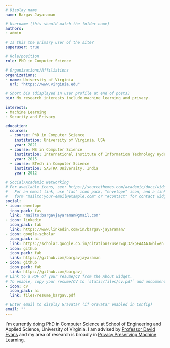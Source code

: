 ```yaml
---
# Display name
name: Bargav Jayaraman

# Username (this should match the folder name)
authors:
- admin

# Is this the primary user of the site?
superuser: true

# Role/position
role: PhD in Computer Science

# Organizations/Affiliations
organizations:
- name: University of Virginia
  url: "https://www.virginia.edu"

# Short bio (displayed in user profile at end of posts)
bio: My research interests include machine learning and privacy.

interests:
- Machine Learning
- Security and Privacy

education:
  courses:
  - course: PhD in Computer Science
    institution: University of Virginia, USA
    year: 2021
  - course: MS in Computer Science
    institution: International Institute of Information Technology Hyderabad, India
    year: 2015
  - course: BTech in Computer Science
    institution: SASTRA University, India
    year: 2012

# Social/Academic Networking
# For available icons, see: https://sourcethemes.com/academic/docs/widgets/#icons
#   For an email link, use "fas" icon pack, "envelope" icon, and a link in the
#   form "mailto:your-email@example.com" or "#contact" for contact widget.
social:
- icon: envelope
  icon_pack: fas
  link: 'mailto:bargavjayaraman@gmail.com'
- icon: linkedin
  icon_pack: fab
  link: https://www.linkedin.com/in/bargav-jayaraman/
- icon: google-scholar
  icon_pack: ai
  link: https://scholar.google.co.in/citations?user=gL3ZkpEAAAAJ&hl=en
- icon: github
  icon_pack: fab
  link: https://github.com/bargavjayaraman
- icon: github
  icon_pack: fab
  link: https://github.com/bargavj
# Link to a PDF of your resume/CV from the About widget.
# To enable, copy your resume/CV to `static/files/cv.pdf` and uncomment the lines below.  
- icon: cv
  icon_pack: ai
  link: files/resume_bargav.pdf

# Enter email to display Gravatar (if Gravatar enabled in Config)
email: ""
---
```


I'm currently doing PhD in Computer Science at School of Engineering and Applied Science, University of Virginia. I am advised by [Professor David Evans](https://www.cs.virginia.edu/~evans/) and my area of research is broadly in [Privacy Preserving Machine Learning](https://oblivc.org/ppml/).